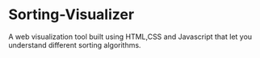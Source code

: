# Sorting-Visualizer

A  web visualization tool built using HTML,CSS and Javascript that let you understand different sorting algorithms.

